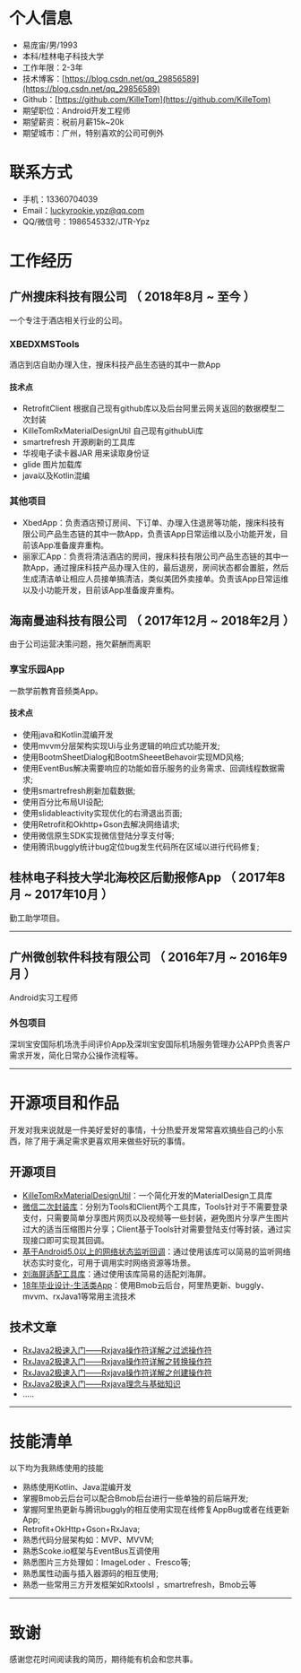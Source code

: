 
# 个人信息

 - 易庞宙/男/1993
 - 本科/桂林电子科技大学
 - 工作年限：2-3年
 - 技术博客：[https://blog.csdn.net/qq_29856589](https://blog.csdn.net/qq_29856589)
 - Github：[https://github.com/KilleTom](https://github.com/KilleTom)
 - 期望职位：Android开发工程师
 - 期望薪资：税前月薪15k~20k
 - 期望城市：广州，特别喜欢的公司可例外
# 联系方式
- 手机：13360704039
- Email：luckyrookie.ypz@qq.com
- QQ/微信号：1986545332/JTR-Ypz


# 工作经历

## 广州搜床科技有限公司 （ 2018年8月 ~ 至今 ）
一个专注于酒店相关行业的公司。

### XBEDXMSTools
酒店到店自助办理入住，搜床科技产品生态链的其中一款App
#### 技术点
- RetrofitClient 根据自己现有github库以及后台阿里云网关返回的数据模型二次封装
- KilleTomRxMaterialDesignUtil 自己现有githubUi库
- smartrefresh 开源刷新的工具库
- 华视电子读卡器JAR 用来读取身份证
- glide 图片加载库
- java以及Kotlin混编

### 其他项目

- XbedApp：负责酒店预订房间、下订单、办理入住退房等功能，搜床科技有限公司产品生态链的其中一款App，负责该App日常运维以及小功能开发，目前该App准备废弃重构。
- 丽家汇App：负责将清洁酒店的房间，搜床科技有限公司产品生态链的其中一款App，通过搜床科技产品办理入住的，最后退房，房间状态都会置脏，然后生成清洁单让相应人员接单搞清洁，类似美团外卖接单。负责该App日常运维以及小功能开发，目前该App准备废弃重构。

## 海南曼迪科技有限公司 （ 2017年12月 ~ 2018年2月 ）
由于公司运营决策问题，拖欠薪酬而离职
### 享宝乐园App 
一款学前教育音频类App。
#### 技术点
- 使用java和Kotlin混编开发
- 使用mvvm分层架构实现Ui与业务逻辑的响应式功能开发;
- 使用BootmSheetDialog和BootmSheeetBehavoir实现MD风格;
- 使用EventBus解决需要响应的功能如音乐服务的业务需求、回调线程数据需求;
- 使用smartrefresh刷新加载数据;
- 使用百分比布局UI设配;
- 使用slidableactivity实现优化的右滑退出页面;
- 使用Retrofit和Okhttp+Gson去解决网络请求;
- 使用微信原生SDK实现微信登陆分享支付等;
- 使用腾讯buggly统计bug定位bug发生代码所在区域以进行代码修复;
## 桂林电子科技大学北海校区后勤报修App  （ 2017年8月 ~ 2017年10月 ）
勤工助学项目。
  ---        ---      
## 广州微创软件科技有限公司 （ 2016年7月 ~ 2016年9月 ）
Android实习工程师
### 外包项目 
深圳宝安国际机场洗手间评价App及深圳宝安国际机场服务管理办公APP负责客户需求开发，简化日常办公操作流程等。
  ---        ---      
# 开源项目和作品
开发对我来说就是一件美好爱好的事情，十分热爱开发常常喜欢搞些自己的小东西，除了用于满足需求更喜欢用来做些好玩的事情。

## 开源项目
  - [KilleTomRxMaterialDesignUtil](https://github.com/KilleTom/KilleTomRxMaterialDesignUtil)：一个简化开发的MaterialDesign工具库
  - [微信二次封装库](https://github.com/KilleTom/RxWechatToolsMaster)：分别为Tools和Client两个工具库，Tools针对于不需要登录支付，只需要简单分享图片网页以及视频等一些封装，避免图片分享产生图片过大的适当压缩图片分享；Client基于Tools针对需要登陆支付等封装，通过实现接口即可实现其回调。
  - [基于Android5.0以上的网络状态监听回调](https://github.com/KilleTom/RxNetworkClientDemo)：通过使用该库可以简易的监听网络状态实时变化，可用于调用实时网络资源等场景。
  - [刘海屏适配工具库](https://github.com/KilleTom/BangScreenToolsMaster)：通过使用该库简易的适配刘海屏。
  - [18年毕业设计-生活类App](https://github.com/KilleTom/supportQuickNews)：使用Bmob云后台，阿里热更新、buggly、mvvm、rxJava1等常用主流技术

## 技术文章
- [RxJava2极速入门——Rxjava操作符详解之过滤操作符](https://blog.csdn.net/qq_29856589/article/details/89054897)
- [RxJava2极速入门——Rxjava操作符详解之转换操作符](https://blog.csdn.net/qq_29856589/article/details/88821849) 
- [RxJava2极速入门——Rxjava操作符详解之创建操作符](https://blog.csdn.net/qq_29856589/article/details/88743270) 
- [RxJava2极速入门——Rxjava理念与基础知识](https://blog.csdn.net/qq_29856589/article/details/88578579) 
-  .....
 ---         
# 技能清单

以下均为我熟练使用的技能
- 熟练使用Kotlin、Java混编开发
- 掌握Bmob云后台可以配合Bmob后台进行一些单独的前后端开发;
- 掌握阿里热更新与腾讯buggly的相互使用实现在线修复AppBug或者在线更新App;
- Retrofit+OkHttp+Gson+RxJava;
- 熟悉代码分层架构如：MVP、MVVM;
- 熟悉Scoke.io框架与EventBus互调使用
- 熟悉图片三方处理如：ImageLoder 、Fresco等;
- 熟悉属性动画与插入器源码的相互使用;
- 熟悉一些常用三方开发框架如Rxtoolsl ，smartrefresh，Bmob云等
      
---      
# 致谢
感谢您花时间阅读我的简历，期待能有机会和您共事。
